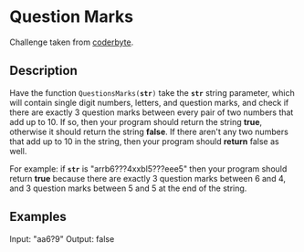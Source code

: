 # Question Marks
Challenge taken from [coderbyte](https://www.coderbyte.com/editor/Questions%20Marks:JavaScript).

## Description
Have the function `QuestionsMarks(`**`str`**`)` take the **`str`** string parameter, which will contain single digit numbers, letters, and question marks, and check if there are exactly 3 question marks between every pair of two numbers that add up to 10. If so, then your program should return the string **true**, otherwise it should return the string **false**. If there aren't any two numbers that add up to 10 in the string, then your program should **return** false as well.

For example: if **`str`** is "arrb6???4xxbl5???eee5" then your program should return **true** because there are exactly 3 question marks between 6 and 4, and 3 question marks between 5 and 5 at the end of the string.
## Examples
Input: "aa6?9"
Output: false